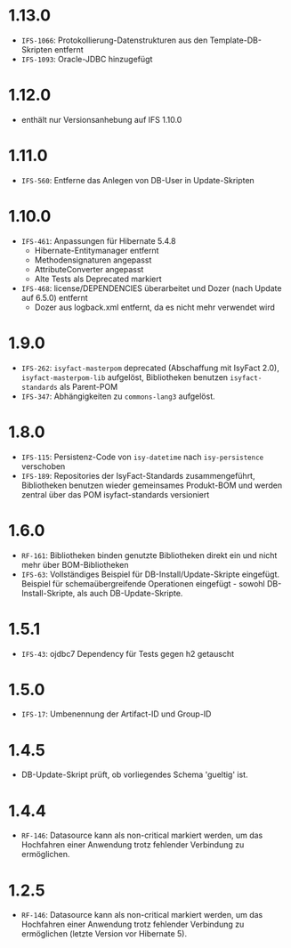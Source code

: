 # 1.13.0
- `IFS-1066`: Protokollierung-Datenstrukturen aus den Template-DB-Skripten entfernt
- `IFS-1093`: Oracle-JDBC hinzugefügt

# 1.12.0
- enthält nur Versionsanhebung auf IFS 1.10.0

# 1.11.0
- `IFS-560`: Entferne das Anlegen von DB-User in Update-Skripten

# 1.10.0
- `IFS-461`: Anpassungen für Hibernate 5.4.8 
    * Hibernate-Entitymanager entfernt
    * Methodensignaturen angepasst  
    * AttributeConverter angepasst 
    * Alte Tests als Deprecated markiert
- `IFS-468`: license/DEPENDENCIES überarbeitet und Dozer (nach Update auf 6.5.0) entfernt
    * Dozer aus logback.xml entfernt, da es nicht mehr verwendet wird

# 1.9.0
- `IFS-262`: `isyfact-masterpom` deprecated (Abschaffung mit IsyFact 2.0), `isyfact-masterpom-lib` aufgelöst, Bibliotheken benutzen `isyfact-standards` als Parent-POM
- `IFS-347`: Abhängigkeiten zu `commons-lang3` aufgelöst.

# 1.8.0
- `IFS-115`: Persistenz-Code von `isy-datetime` nach `isy-persistence` verschoben
- `IFS-189`: Repositories der IsyFact-Standards zusammengeführt, Bibliotheken benutzen wieder gemeinsames Produkt-BOM und werden zentral über das POM isyfact-standards versioniert

# 1.6.0
- `RF-161`: Bibliotheken binden genutzte Bibliotheken direkt ein und nicht mehr über BOM-Bibliotheken
- `IFS-63`: Vollständiges Beispiel für DB-Install/Update-Skripte eingefügt. Beispiel für schemaübergreifende Operationen eingefügt - sowohl DB-Install-Skripte, als auch DB-Update-Skripte. 

# 1.5.1
- `IFS-43`: ojdbc7 Dependency für Tests gegen h2 getauscht

# 1.5.0
- `IFS-17`: Umbenennung der Artifact-ID und Group-ID

# 1.4.5
- DB-Update-Skript prüft, ob vorliegendes Schema 'gueltig' ist.

# 1.4.4
- `RF-146`: Datasource kann als non-critical markiert werden, um das Hochfahren einer Anwendung trotz fehlender Verbindung zu ermöglichen.

# 1.2.5
- `RF-146`: Datasource kann als non-critical markiert werden, um das Hochfahren einer Anwendung trotz fehlender Verbindung zu ermöglichen (letzte Version vor Hibernate 5).
